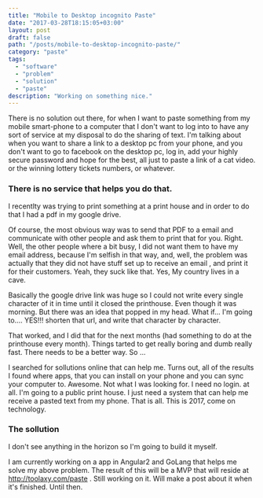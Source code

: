 ```yaml
---
title: "Mobile to Desktop incognito Paste"
date: "2017-03-28T18:15:05+03:00"
layout: post
draft: false
path: "/posts/mobile-to-desktop-incognito-paste/"
category: "paste"
tags:
  - "software"
  - "problem"
  - "solution"
  - "paste"
description: "Working on something nice."
---
```


There is no solution out there, for when I want to paste something from my mobile smart-phone to a computer that I don't want to log into to have any sort of service at my disposal to do the sharing of text. I'm talking about when you want to share a link to a desktop pc from your phone, and you don't want to go to facebook on the desktop pc, log in, add your highly secure password and hope for the best, all just to paste a link of a cat video. or the winning lottery tickets numbers, or whatever. 

### There is no service that helps you do that.

I recentlty was trying to print something at a print house and in order to do that I had a pdf in my google drive. 

Of course, the most obvious way was to send that PDF to a email and communicate with other people and ask them to print that for you. Right. Well, the other people where a bit busy, I did not want them to have my email address, because I'm selfish in that way, and, well, the problem was actually that they did not have stuff set up to receive an email , and print it for their customers. Yeah, they suck like that. Yes, My country lives in a cave.

Basically the google drive link was huge so I could not write every single character of it in time until it closed the printhouse. Even though it was morning. But there was an idea that popped in my head. What if... I'm going to.... YES!!! shorten that url, and write that character by character. 

That worked, and I did that for the next months (had something to do at the printhouse every month). Things tarted to get really boring and dumb really fast. There needs to be a better way. So ...


I searched for sollutions online that can help me. Turns out, all of the results I found where apps, that you can install on your phone and you can sync your computer to. Awesome. Not what I was looking for. I need no login. at all. I'm going to a public print house. I just need a system that can help me receive a pasted text from my phone. That is all. This is 2017, come on technology.

### The sollution

I don't see anything in the horizon so I'm going to build it myself.

I am currently working on a app in Angular2 and GoLang that helps me solve my above problem. The result of this will be a MVP that will reside at http://toolaxy.com/paste . Still working on it. Will make a post about it when it's finished. Until then.